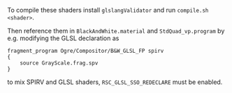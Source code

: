 To compile these shaders install `glslangValidator` and run `compile.sh <shader>`.

Then reference them in `BlackAndWhite.material` and `StdQuad_vp.program` by e.g. modifying the GLSL declaration as

```
fragment_program Ogre/Compositor/B&W_GLSL_FP spirv
{
	source GrayScale.frag.spv
}
```

to mix SPIRV and GLSL shaders, `RSC_GLSL_SSO_REDECLARE` must be enabled.
